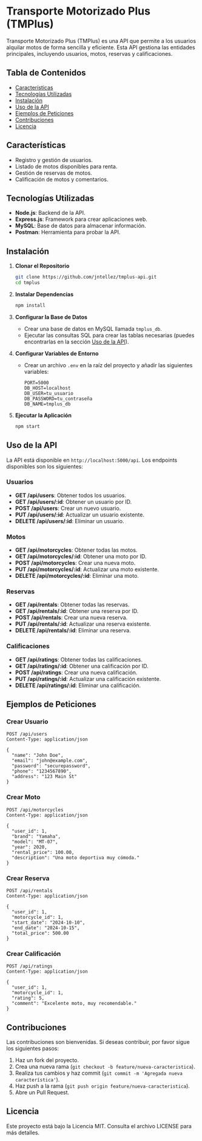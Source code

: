 # Transporte Motorizado Plus (TMPlus)

Transporte Motorizado Plus (TMPlus) es una API que permite a los usuarios alquilar motos de forma sencilla y eficiente. Esta API gestiona las entidades principales, incluyendo usuarios, motos, reservas y calificaciones.

## Tabla de Contenidos

- [Características](#características)
- [Tecnologías Utilizadas](#tecnologías-utilizadas)
- [Instalación](#instalación)
- [Uso de la API](#uso-de-la-api)
- [Ejemplos de Peticiones](#ejemplos-de-peticiones)
- [Contribuciones](#contribuciones)
- [Licencia](#licencia)

## Características

- Registro y gestión de usuarios.
- Listado de motos disponibles para renta.
- Gestión de reservas de motos.
- Calificación de motos y comentarios.

## Tecnologías Utilizadas

- **Node.js**: Backend de la API.
- **Express.js**: Framework para crear aplicaciones web.
- **MySQL**: Base de datos para almacenar información.
- **Postman**: Herramienta para probar la API.

## Instalación

1. **Clonar el Repositorio**
   ```bash
   git clone https://github.com/jntellez/tmplus-api.git
   cd tmplus
   ```

2. **Instalar Dependencias**
   ```bash
   npm install
   ```

3. **Configurar la Base de Datos**

   - Crear una base de datos en MySQL llamada `tmplus_db`.
   - Ejecutar las consultas SQL para crear las tablas necesarias (puedes encontrarlas en la sección [Uso de la API](#uso-de-la-api)).

4. **Configurar Variables de Entorno**

   - Crear un archivo `.env` en la raíz del proyecto y añadir las siguientes variables:
     ```
     PORT=5000
     DB_HOST=localhost
     DB_USER=tu_usuario
     DB_PASSWORD=tu_contraseña
     DB_NAME=tmplus_db
     ```

5. **Ejecutar la Aplicación**
   ```bash
   npm start
   ```

## Uso de la API

La API está disponible en `http://localhost:5000/api`. Los endpoints disponibles son los siguientes:

### Usuarios

- **GET /api/users**: Obtener todos los usuarios.
- **GET /api/users/:id**: Obtener un usuario por ID.
- **POST /api/users**: Crear un nuevo usuario.
- **PUT /api/users/:id**: Actualizar un usuario existente.
- **DELETE /api/users/:id**: Eliminar un usuario.

### Motos

- **GET /api/motorcycles**: Obtener todas las motos.
- **GET /api/motorcycles/:id**: Obtener una moto por ID.
- **POST /api/motorcycles**: Crear una nueva moto.
- **PUT /api/motorcycles/:id**: Actualizar una moto existente.
- **DELETE /api/motorcycles/:id**: Eliminar una moto.

### Reservas

- **GET /api/rentals**: Obtener todas las reservas.
- **GET /api/rentals/:id**: Obtener una reserva por ID.
- **POST /api/rentals**: Crear una nueva reserva.
- **PUT /api/rentals/:id**: Actualizar una reserva existente.
- **DELETE /api/rentals/:id**: Eliminar una reserva.

### Calificaciones

- **GET /api/ratings**: Obtener todas las calificaciones.
- **GET /api/ratings/:id**: Obtener una calificación por ID.
- **POST /api/ratings**: Crear una nueva calificación.
- **PUT /api/ratings/:id**: Actualizar una calificación existente.
- **DELETE /api/ratings/:id**: Eliminar una calificación.

## Ejemplos de Peticiones

### Crear Usuario

```http
POST /api/users
Content-Type: application/json

{
  "name": "John Doe",
  "email": "john@example.com",
  "password": "securepassword",
  "phone": "1234567890",
  "address": "123 Main St"
}
```

### Crear Moto

```http
POST /api/motorcycles
Content-Type: application/json

{
  "user_id": 1,
  "brand": "Yamaha",
  "model": "MT-07",
  "year": 2020,
  "rental_price": 100.00,
  "description": "Una moto deportiva muy cómoda."
}
```

### Crear Reserva

```http
POST /api/rentals
Content-Type: application/json

{
  "user_id": 1,
  "motorcycle_id": 1,
  "start_date": "2024-10-10",
  "end_date": "2024-10-15",
  "total_price": 500.00
}
```

### Crear Calificación

```http
POST /api/ratings
Content-Type: application/json

{
  "user_id": 1,
  "motorcycle_id": 1,
  "rating": 5,
  "comment": "Excelente moto, muy recomendable."
}
```

## Contribuciones

Las contribuciones son bienvenidas. Si deseas contribuir, por favor sigue los siguientes pasos:

1. Haz un fork del proyecto.
2. Crea una nueva rama (`git checkout -b feature/nueva-caracteristica`).
3. Realiza tus cambios y haz commit (`git commit -m 'Agregada nueva característica'`).
4. Haz push a la rama (`git push origin feature/nueva-caracteristica`).
5. Abre un Pull Request.

## Licencia

Este proyecto está bajo la Licencia MIT. Consulta el archivo LICENSE para más detalles.
